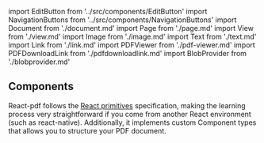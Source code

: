 import EditButton from '../src/components/EditButton'
import NavigationButtons from '../src/components/NavigationButtons'
import Document from './document.md'
import Page from './page.md'
import View from './view.md'
import Image from './image.md'
import Text from './text.md'
import Link from './link.md'
import PDFViewer from './pdf-viewer.md'
import PDFDownloadLink from './pdfdownloadlink.md'
import BlobProvider from './blobprovider.md'

<EditButton to="https://github.com/react-pdf/site/blob/master/docs/components.md" />

## Components
React-pdf follows the [React primitives](https://github.com/lelandrichardson/react-primitives) specification, making the learning process very straightforward if you come from another React environment (such as react-native). Additionally, it implements custom Component types that allows you to structure your PDF document.

<Document components={components} />
<Page components={components} />
<View components={components} />
<Image components={components} />
<Text components={components} />
<Link components={components} />
<PDFViewer components={components} />
<PDFDownloadLink components={components} />
<BlobProvider components={components} />

<NavigationButtons
  backSrc="/rendering-process"
  backText="Rendering process"
  nextSrc="/styling"
  nextText="Styling"
/>
